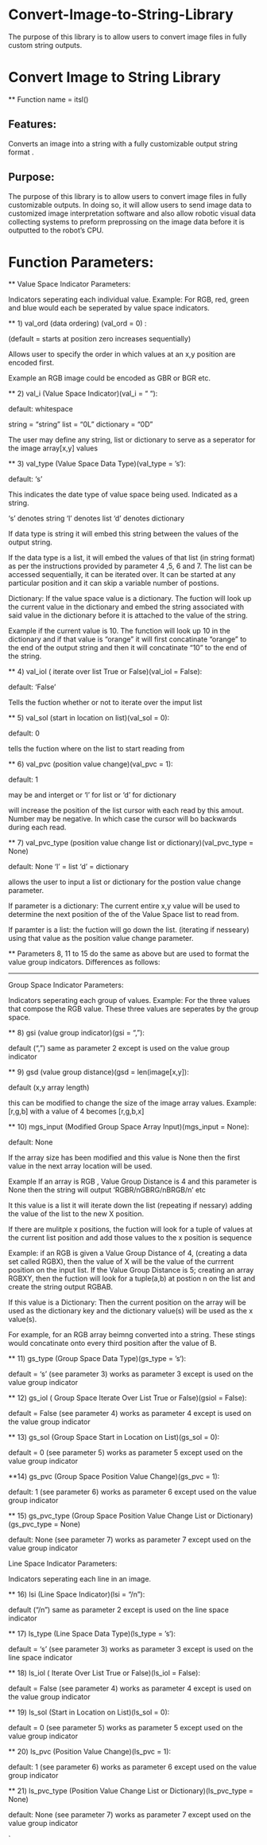 # Convert-Image-to-String-Library
The purpose of this library is to allow users to convert image files in fully custom string outputs. 

# Convert Image to String Library

** Function name = itsl()

## Features:
Converts an image into a string with a fully customizable output string format .

## Purpose: 

The purpose of this library is to allow users to convert image files in fully customizable outputs. In doing so, it will allow users to send image data to customized image interpretation software and also allow robotic visual data collecting systems to preform preprossing on the image data before it is outputted to the robot’s CPU. 

# Function Parameters: 

** Value Space Indicator Parameters:

Indicators seperating each individual value. 
Example: For RGB, red, green and blue would each be seperated by value space indicators.

** 1) val_ord (data ordering) (val_ord = 0) :

 (default = starts at position zero increases sequentially)  

Allows user to specify the order in which values at an x,y position are encoded first.

Example an RGB image could be encoded as GBR or BGR etc.

** 2) val_i (Value Space Indicator)(val_i = “ “):

default: whitespace

string = “string”
list = “0L”
dictionary = “0D”

The user may define any string, list or dictionary to serve as a seperator for the image array[x,y] values 

** 3) val_type (Value Space Data Type)(val_type = ’s‘):

default: ‘s’

This indicates the date type of value space being used. Indicated as a string.

‘s’  denotes string
‘l’  denotes list
‘d’ denotes dictionary

If data type is string it will embed this string between the values of the output string. 

If the data type is a list, it will embed the values of that list (in string format) as per the instructions provided by parameter 4 ,5, 6 and 7. The list can be accessed sequentially, it can be iterated over.  It can be started at any particular position and it can skip a variable number of postions. 

Dictionary: If the value space value is a dictionary. The fuction will look up the current value in the dictionary and embed the string associated with said value in the dictionary before it is attached to the value of the string.

Example if the current value is 10. The function will look up 10 in the dictionary and if that value is “orange” it will first concatinate “orange” to the end of the output string and then it will concatinate “10” to the end of the string.



** 4) val_iol ( iterate over list True or False)(val_iol = False):

default: ‘False’

Tells the fuction whether or not to iterate over the imput list

** 5) val_sol (start in location on list)(val_sol = 0):

default: 0

tells the fuction where on the list to start reading from

** 6) val_pvc (position value change)(val_pvc = 1):

default: 1

may be and interget or ‘l’ for list or ‘d’ for dictionary

will increase the position of the list cursor with each read by this amout. Number may be negative. In which case the cursor will bo backwards during each read. 

** 7) val_pvc_type  (position value change list or dictionary)(val_pvc_type = None)

default: None
‘l’ = list
‘d’ = dictionary

allows the user to input a list or dictionary for the postion value change parameter.

If parameter is a dictionary: The current entire x,y value will be used to determine the next position of the of the Value Space list to read from.

If paramter is a list: the fuction will go down the list. (iterating if nesseary) using that value as the position value change parameter.

** Parameters 8, 11 to 15  do the same as above but are used to format the value group indicators. Differences as follows:


---------------------------------------------------------------------------------------------------------------------------

Group Space Indicator Parameters:

Indicators seperating each group of values.
Example: For the three values that compose the RGB value. These three values are seperates by the group space.

** 8) gsi (value group indicator)(gsi = “,”): 

default (“,”) same as parameter 2 except is used on the value group indicator

** 9) gsd (value group distance)(gsd = len(image[x,y]): 

default (x,y array length)

this can be modified to change the size of the image array values.
Example: [r,g,b] with a value of 4 becomes [r,g,b,x]

** 10) mgs_input (Modified Group Space Array Input)(mgs_input = None): 

default: None

If the array size has been modified and this value is None then the first value in the next array location will be used.

Example If an array is RGB , Value Group Distance is 4 and this parameter is None then the string will output ‘RGBR/nGBRG/nBRGB/n’ etc

It this value is a list it will iterate down the list (repeating if nessary)  adding the value of the list to the new X position. 

If there are mulitple x positions, the fuction will look for a tuple of values at the current list position and add those values to the x position is sequence  

Example: if an RGB is given a Value Group Distance of 4, (creating a data set called RGBX), then the value of X will be the value of the currrent position on the input list. If the Value Group Distance is 5; creating an array RGBXY, then the fuction will look for a tuple(a,b) at postion n on the list and create the string output RGBAB.

If this value is a Dictionary: Then the current position on the array will be used as the dictionary key and the dictionary value(s) will be used as the x value(s).


For example, for an RGB array beimng converted into a string. These stings would concatinate onto every third position after the value of B. 

** 11) gs_type (Group Space Data Type)(gs_type = ’s‘):

default = ‘s’  (see parameter 3) works as parameter 3 except is used on the value group indicator

** 12) gs_iol ( Group Space Iterate Over List True or False)(gsiol = False):

default = False (see parameter 4) works as parameter 4 except is used on the value group indicator

** 13) gs_sol (Group Space Start in Location on List)(gs_sol = 0):

default = 0 (see parameter 5) works as parameter 5 except used on the value group indicator

**14) gs_pvc (Group Space Position Value Change)(gs_pvc = 1):

default: 1 (see parameter 6) works as parameter 6 except used on the value group indicator


** 15) gs_pvc_type (Group Space Position Value Change List or Dictionary)(gs_pvc_type = None)

default: None (see parameter 7) works as parameter 7 except used on the value group indicator




Line Space Indicator Parameters:

Indicators seperating each line in an image.

** 16) lsi (Line Space Indicator)(lsi = “/n”): 

default (“/n”) same as parameter 2 except is used on the line space indicator

** 17) ls_type (Line Space Data Type)(ls_type = ’s‘):

default = ‘s’  (see parameter 3) works as parameter 3 except is used on the line space indicator

** 18) ls_iol ( Iterate Over List True or False)(ls_iol = False):

default = False (see parameter 4) works as parameter 4 except is used on the value group indicator

** 19) ls_sol (Start in Location on List)(ls_sol = 0):

default = 0 (see parameter 5) works as parameter 5 except used on the value group indicator


** 20) ls_pvc (Position Value Change)(ls_pvc = 1):

default: 1 (see parameter 6) works as parameter 6 except used on the value group indicator

** 21) ls_pvc_type (Position Value Change List or Dictionary)(ls_pvc_type = None)

default: None (see parameter 7) works as parameter 7 except used on the value group indicator

`

